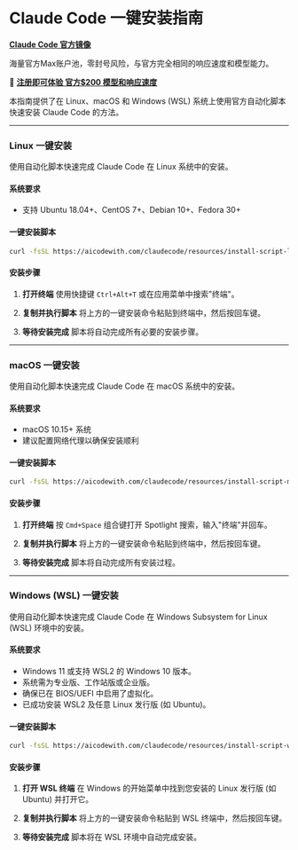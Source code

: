 
# Claude Code 一键安装指南

[**Claude Code 官方镜像**](https://aicodewith.com/?invitation=MKFA9DI)

海量官方Max账户池，零封号风险，与官方完全相同的响应速度和模型能力。

🎁 **[注册即可体验 官方$200 模型和响应速度](https://aicodewith.com/?invitation=MKFA9DI)**

本指南提供了在 Linux、macOS 和 Windows (WSL) 系统上使用官方自动化脚本快速安装 Claude Code 的方法。

---

### Linux 一键安装

使用自动化脚本快速完成 Claude Code 在 Linux 系统中的安装。

#### 系统要求
- 支持 Ubuntu 18.04+、CentOS 7+、Debian 10+、Fedora 30+

#### 一键安装脚本

```bash
curl -fsSL https://aicodewith.com/claudecode/resources/install-script-linux | bash
```

#### 安装步骤

1.  **打开终端**
    使用快捷键 `Ctrl+Alt+T` 或在应用菜单中搜索"终端"。

2.  **复制并执行脚本**
    将上方的一键安装命令粘贴到终端中，然后按回车键。

3.  **等待安装完成**
    脚本将自动完成所有必要的安装步骤。

---

### macOS 一键安装

使用自动化脚本快速完成 Claude Code 在 macOS 系统中的安装。

#### 系统要求
- macOS 10.15+ 系统
- 建议配置网络代理以确保安装顺利

#### 一键安装脚本

```bash
curl -fsSL https://aicodewith.com/claudecode/resources/install-script-macos | bash
```

#### 安装步骤

1.  **打开终端**
    按 `Cmd+Space` 组合键打开 Spotlight 搜索，输入"终端"并回车。

2.  **复制并执行脚本**
    将上方的一键安装命令粘贴到终端中，然后按回车键。

3.  **等待安装完成**
    脚本将自动完成所有安装过程。

---

### Windows (WSL) 一键安装

使用自动化脚本快速完成 Claude Code 在 Windows Subsystem for Linux (WSL) 环境中的安装。

#### 系统要求
- Windows 11 或支持 WSL2 的 Windows 10 版本。
- 系统需为专业版、工作站版或企业版。
- 确保已在 BIOS/UEFI 中启用了虚拟化。
- 已成功安装 WSL2 及任意 Linux 发行版 (如 Ubuntu)。

#### 一键安装脚本

```bash
curl -fsSL https://aicodewith.com/claudecode/resources/install-script-wsl | bash
```

#### 安装步骤

1.  **打开 WSL 终端**
    在 Windows 的开始菜单中找到您安装的 Linux 发行版 (如 Ubuntu) 并打开它。

2.  **复制并执行脚本**
    将上方的一键安装命令粘贴到 WSL 终端中，然后按回车键。

3.  **等待安装完成**
    脚本将在 WSL 环境中自动完成安装。 